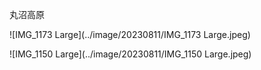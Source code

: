 丸沼高原

![IMG_1173 Large](../image/20230811/IMG_1173 Large.jpeg)

![IMG_1150 Large](../image/20230811/IMG_1150 Large.jpeg)